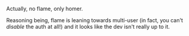 Actually, no flame, only homer.

Reasoning being, flame is leaning towards multi-user (in fact, you can't _disable_ the auth at all!) and it looks like the dev isn't really up to it.
